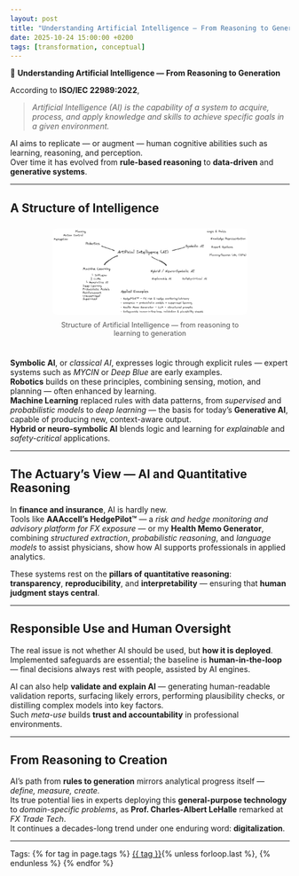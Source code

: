 ```yaml
---
layout: post
title: "Understanding Artificial Intelligence — From Reasoning to Generation"
date: 2025-10-24 15:00:00 +0200
tags: [transformation, conceptual]
---
```


🧠 **Understanding Artificial Intelligence — From Reasoning to Generation**

According to **ISO/IEC 22989:2022**,  

> *Artificial Intelligence (AI) is the capability of a system to acquire, process, and apply knowledge and skills to achieve specific goals in a given environment.*

AI aims to replicate — or augment — human cognitive abilities such as learning, reasoning, and perception.  
Over time it has evolved from **rule-based reasoning** to **data-driven** and **generative systems**.

---

## A Structure of Intelligence

<div style="display:flex; justify-content:center; margin:1.5rem 0;">
  <div style="width:70%; max-width:600px; text-align:center;">
    <img src="/assets/img/ArtificialIntelligence.png" alt="Structure of Artificial Intelligence" style="width:100%; border-radius:8px;">
    <p style="font-size:0.9em; color:#555; text-align:center; margin-top:0.5rem;">
      Structure of Artificial Intelligence — from reasoning to learning to generation
    </p>
  </div>
</div>

**Symbolic AI**, or *classical AI*, expresses logic through explicit rules — expert systems such as *MYCIN* or *Deep Blue* are early examples.  
**Robotics** builds on these principles, combining sensing, motion, and planning — often enhanced by learning.  
**Machine Learning** replaced rules with data patterns, from *supervised* and *probabilistic models* to *deep learning* — the basis for today’s **Generative AI**, capable of producing new, context-aware output.  
**Hybrid or neuro-symbolic AI** blends logic and learning for *explainable* and *safety-critical* applications.

---

## The Actuary’s View — AI and Quantitative Reasoning

In **finance and insurance**, AI is hardly new.  
Tools like **AAAccell’s HedgePilot™** — a *risk and hedge monitoring and advisory platform for FX exposure* — or my **Health Memo Generator**, combining *structured extraction*, *probabilistic reasoning*, and *language models* to assist physicians, show how AI supports professionals in applied analytics.

These systems rest on the **pillars of quantitative reasoning**:  
**transparency**, **reproducibility**, and **interpretability** — ensuring that **human judgment stays central**.

---

## Responsible Use and Human Oversight

The real issue is not whether AI should be used, but **how it is deployed**.  
Implemented safeguards are essential; the baseline is **human-in-the-loop** — final decisions always rest with people, assisted by AI engines.

AI can also help **validate and explain AI** — generating human-readable validation reports, surfacing likely errors, performing plausibility checks, or distilling complex models into key factors.  
Such *meta-use* builds **trust and accountability** in professional environments.

---

## From Reasoning to Creation

AI’s path from **rules to generation** mirrors analytical progress itself — *define, measure, create.*  
Its true potential lies in experts deploying this **general-purpose technology** to *domain-specific problems*, as **Prof. Charles-Albert LeHalle** remarked at *FX Trade Tech*.  
It continues a decades-long trend under one enduring word: **digitalization**.

---

<p>Tags:
{% for tag in page.tags %}
  <a href="/tags/{{ tag | slugify }}/">{{ tag }}</a>{% unless forloop.last %}, {% endunless %}
{% endfor %}
</p>
